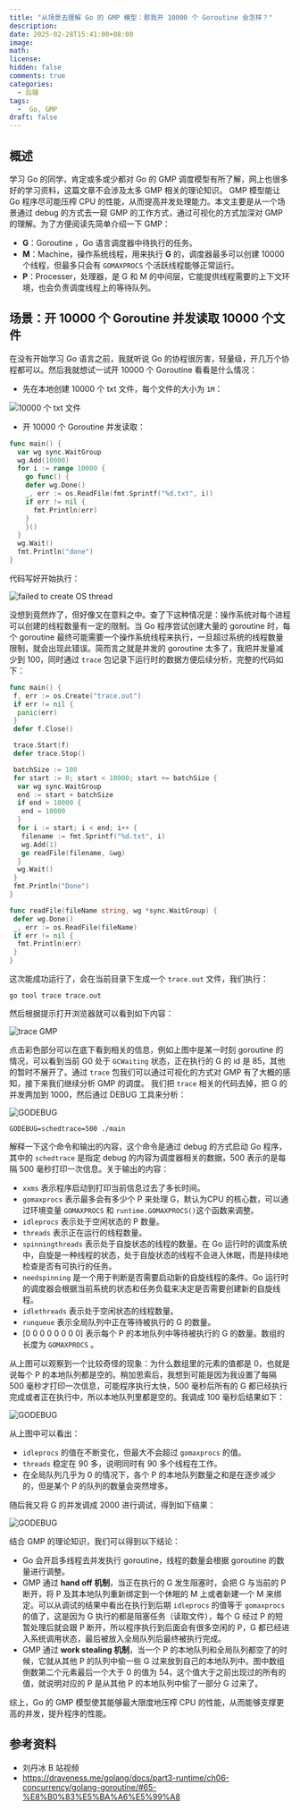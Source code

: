 ```yaml
---
title: "从场景去理解 Go 的 GMP 模型：那我开 10000 个 Goroutine 会怎样？"
description: 
date: 2025-02-28T15:41:00+08:00
image: 
math: 
license: 
hidden: false
comments: true
categories:
  - 后端
tags:
  -  Go, GMP
draft: false
---
```


## 概述

学习 Go 的同学，肯定或多或少都对 Go 的 GMP 调度模型有所了解，网上也很多好的学习资料，这篇文章不会涉及太多 GMP 相关的理论知识。 GMP 模型能让 Go 程序尽可能压榨 CPU 的性能，从而提高并发处理能力。本文主要是从一个场景通过 debug 的方式去一窥 GMP 的工作方式，通过可视化的方式加深对 GMP 的理解。为了方便阅读先简单介绍一下 GMP：

* **G**：Goroutine ，Go 语言调度器中待执行的任务。
* **M**：Machine，操作系统线程，用来执行 **G** 的，调度器最多可以创建 10000 个线程，但最多只会有 `GOMAXPROCS` 个活跃线程能够正常运行。
* **P**：Processer，处理器，是 G 和 M 的中间层，它能提供线程需要的上下文环境，也会负责调度线程上的等待队列。

## 场景：开 10000 个 Goroutine 并发读取 10000 个文件

在没有开始学习 Go 语言之前，我就听说 Go 的协程很厉害，轻量级，开几万个协程都可以。然后我就想试一试开 10000 个 Goroutine 看看是什么情况：

* 先在本地创建 10000 个 txt 文件，每个文件的大小为 `1M`：

![10000 个 txt 文件](files.jpg)

* 开 10000 个 Goroutine 并发读取：

```go
func main() {
  var wg sync.WaitGroup
  wg.Add(10000)
  for i := range 10000 {
    go func() {
    defer wg.Done()
    _, err := os.ReadFile(fmt.Sprintf("%d.txt", i))
    if err != nil {
      fmt.Println(err)
    }
    }()
  }
  wg.Wait()
  fmt.Println("done")
}
```

代码写好开始执行：

![failed to create OS thread](failed-to-create-os-thread.jpg)

没想到竟然炸了，但好像又在意料之中。查了下这种情况是：操作系统对每个进程可以创建的线程数量有一定的限制。当 Go 程序尝试创建大量的 goroutine 时，每个 goroutine 最终可能需要一个操作系统线程来执行，一旦超过系统的线程数量限制，就会出现此错误。简而言之就是并发的 goroutine 太多了，我把并发量减少到 100，同时通过 `trace` 包记录下运行时的数据方便后续分析，完整的代码如下：

```go
func main() {
 f, err := os.Create("trace.out")
 if err != nil {
  panic(err)
 }
 defer f.Close()

 trace.Start(f)
 defer trace.Stop()

 batchSize := 100
 for start := 0; start < 10000; start += batchSize {
  var wg sync.WaitGroup
  end := start + batchSize
  if end > 10000 {
   end = 10000
  }
  for i := start; i < end; i++ {
   filename := fmt.Sprintf("%d.txt", i)
   wg.Add(1)
   go readFile(filename, &wg)
  }
  wg.Wait()
 }
 fmt.Println("Done")
}

func readFile(fileName string, wg *sync.WaitGroup) {
 defer wg.Done()
 _, err := os.ReadFile(fileName)
 if err != nil {
  fmt.Println(err)
 }
}
```

这次能成功运行了，会在当前目录下生成一个 `trace.out` 文件，我们执行：

```shell
go tool trace trace.out
```

然后根据提示打开浏览器就可以看到如下内容：

![trace GMP](trace-gmp.jpg)

点击彩色部分可以在底下看到相关的信息，例如上图中是某一时刻 goroutine 的情况，可以看到当前 G0 处于 `GCWaiting` 状态，正在执行的 G 的 id 是 85，其他的暂时不展开了。通过 `trace` 包我们可以通过可视化的方式对 GMP 有了大概的感知，接下来我们继续分析 GMP 的调度。 我们把 `trace` 相关的代码去掉，把 G 的并发两加到 1000，然后通过 DEBUG 工具来分析：

![GODEBUG](godebug-1.jpg)

```shell
GODEBUG=schedtrace=500 ./main
```

解释一下这个命令和输出的内容，这个命令是通过 debug 的方式启动 Go 程序，其中的 `schedtrace` 是指定 debug 的内容为调度器相关的数据，500 表示的是每隔 500 毫秒打印一次信息。关于输出的内容：

* `xxms` 表示程序启动到打印当前信息过去了多长时间。
* `gomaxprocs` 表示最多会有多少个 P 来处理 G，默认为CPU 的核心数，可以通过环境变量 `GOMAXPROCS` 和 `runtime.GOMAXPROCS()`这个函数来调整。
* `idleprocs` 表示处于空闲状态的 P 数量。
* `threads` 表示正在运行的线程数量。
* `spinningthreads` 表示处于自旋状态的线程的数量。在 Go 运行时的调度系统中，自旋是一种线程的状态，处于自旋状态的线程不会进入休眠，而是持续地检查是否有可执行的任务。
* `needspinning` 是一个用于判断是否需要启动新的自旋线程的条件。Go 运行时的调度器会根据当前系统的状态和任务负载来决定是否需要创建新的自旋线程。
* `idlethreads` 表示处于空闲状态的线程数量。
* `runqueue` 表示全局队列中正在等待被执行的 G 的数量。
* [0 0 0 0 0 0 0 0] 表示每个 P 的本地队列中等待被执行的 G 的数量。数组的长度为 `GOMAXPROCS` 。

从上图可以观察到一个比较奇怪的现象：为什么数组里的元素的值都是 0，也就是说每个 P 的本地队列都是空的。稍加思索后，我想到可能是因为我设置了每隔 500 毫秒才打印一次信息，可能程序执行太快，500 毫秒后所有的 G 都已经执行完成或者正在执行中，所以本地队列里都是空的。我调成 100 毫秒后结果如下：

![GODEBUG](godebug-2.jpg)

从上图中可以看出：

* `idleprocs` 的值在不断变化，但最大不会超过 `gomaxprocs` 的值。
* `threads` 稳定在 90 多，说明同时有 90 多个线程在工作。
* 在全局队列几乎为 0 的情况下，各个 P 的本地队列数量之和是在逐步减少的，但是某个 P 的队列的数量会突然增多。

随后我又将 G 的并发调成 2000 进行调试，得到如下结果：

![GODEBUG](godebug-3.jpg)

结合 GMP 的理论知识，我们可以得到以下结论：

* Go 会开启多线程去并发执行 goroutine，线程的数量会根据 goroutine 的数量进行调整。
* GMP 通过 **hand off 机制**，当正在执行的 G 发生阻塞时，会把 G 与当前的 P 断开，将 P 及其本地队列重新绑定到一个休眠的 M 上或者新建一个 M 来绑定。可以从调试的结果中看出在执行到后期 `idleprocs` 的值等于 `gomaxprocs` 的值了，这是因为 G 执行的都是阻塞任务（读取文件），每个 G 经过 P 的短暂处理后就会跟 P 断开，所以程序执行到后面会有很多空闲的 P，G 都已经进入系统调用状态，最后被放入全局队列后最终被执行完成。
* GMP 通过 **work stealing 机制**，当一个 P 的本地队列和全局队列都空了的时候，它就从其他 P 的队列中偷一些 G 过来放到自己的本地队列中。图中数组倒数第二个元素最后一个大于 0 的值为 54，这个值大于之前出现过的所有的值，就说明对应的 P 是从其他 P 的本地队列中偷了一部分 G 过来了。

综上，Go 的 GMP 模型使其能够最大限度地压榨 CPU 的性能，从而能够支撑更高的并发，提升程序的性能。

## 参考资料

* 刘丹冰 B 站视频
* https://draveness.me/golang/docs/part3-runtime/ch06-concurrency/golang-goroutine/#65-%E8%B0%83%E5%BA%A6%E5%99%A8